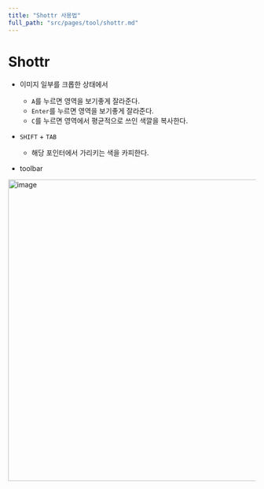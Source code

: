 ```yaml
---
title: "Shottr 사용법"
full_path: "src/pages/tool/shottr.md"
---
```



# Shottr

- 이미지 일부를 크롭한 상태에서
  - `A`를 누르면 영역을 보기좋게 잘라준다.  
  - `Enter`를 누르면 영역을 보기좋게 잘라준다.
  - `C`를 누르면 영역에서 평균적으로 쓰인 색깔을 복사한다. 

- `SHIFT` + `TAB`
  - 해당 포인터에서 가리키는 색을 카피한다. 

- toolbar 
<img width="613" alt="image" src="https://user-images.githubusercontent.com/78121870/230778179-c102f4e3-8943-4c48-9377-6f02b9ee14ee.png"/>

 
